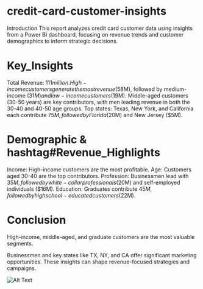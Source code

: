 #  credit-card-customer-insights
Introduction 
This report analyzes credit card customer data using insights from a Power BI dashboard, 
focusing on revenue trends and customer demographics to inform strategic decisions.
#  Key_Insights 
Total Revenue: $111 million.
High-income customers generate the most revenue ($58M), followed by medium-income ($31M) and low-income customers ($19M).
Middle-aged customers (30-50 years) are key contributors, with men leading revenue in both the 30-40 and 40-50 age groups.
Top states: Texas, New York, and California each contribute $75M, followed by Florida ($20M) and New Jersey ($5M).
# Demographic & hashtag#Revenue_Highlights 
Income: High-income customers are the most profitable.
Age: Customers aged 30-40 are the top contributors.
Profession: Businessmen lead with $35M, followed by white-collar professionals ($20M) and self-employed individuals ($16M).
Education: Graduates contribute $45M, followed by high school-educated customers ($22M).
#  Conclusion 
 High-income, middle-aged, and graduate customers are the most valuable segments. 
 
 Businessmen and key states like TX, NY, and CA offer significant marketing opportunities. 
 These insights can shape revenue-focused strategies and campaigns.

![Alt Text](https://example.com/path/to/image.png "Optional Title")
